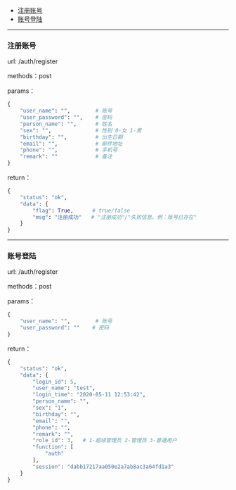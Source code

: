 + [注册账号](#注册账号)
+ [账号登陆](#账号登陆)

___
### 注册账号

url: /auth/register

methods：post

params：
```python
{
    "user_name": "",        # 账号
    "user_password": "",    # 密码
    "person_name": "",      # 姓名
    "sex": "",              # 性别 0-女 1-男
    "birthday": "",         # 出生日期
    "email": "",            # 邮件地址
    "phone": "",            # 手机号
    "remark": ""            # 备注
}
```

return：
```python
{
    "status": "ok",
    "data": {
        "flag": True,      # true/false
        "msg": "注册成功"   # "注册成功"/"失败信息，例：账号已存在"
    }
}
```

___
### 账号登陆

url: /auth/register

methods：post

params：
```python
{
    "user_name": "",        # 账号
    "user_password": ""    # 密码
}
```

return：
```python
{
    "status": "ok",
    "data": {
        "login_id": 5,
        "user_name": "test",
        "login_time": "2020-05-11 12:53:42",
        "person_name": "",
        "sex": "1",
        "birthday": "",
        "email": "",
        "phone": "",
        "remark": "",
        "role_id": 3,   # 1-超级管理员 2-管理员 3-普通用户
        "function": [
            "auth"
        ],
        "session": "dabb17217aa050e2a7ab8ac3a64fd1a3"
    }
}
```
